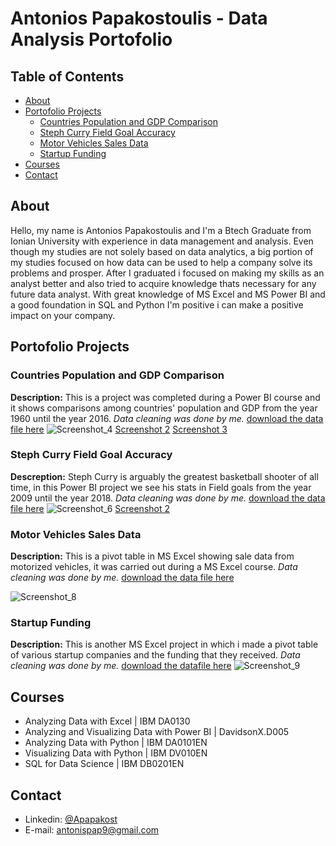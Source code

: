 # Antonios Papakostoulis - Data Analysis Portofolio

## Table of Contents
- [About](#about)
- [Portofolio Projects](#portofolio-projects)
 	+ [Countries Population and GDP Comparison](#countries-population-and-gdp-comparison)
  + [Steph Curry Field Goal Accuracy](#steph-curry-field-goal-accuracy)
  + [Motor Vehicles Sales Data](#motor-vehicles-sales-data)
  + [Startup Funding](#startup-funding)
- [Courses](#courses)
- [Contact](#contact)

## About

Hello, my name is Antonios Papakostoulis and I'm a Btech Graduate from Ionian University with experience in data management and analysis. Even though my studies are not solely based on data analytics, a big portion of my studies focused on how data can be used to help a company solve its problems and prosper. After I graduated i focused on making my skills as an analyst better and also tried to acquire knowledge thats necessary for any future data analyst. With great knowledge of MS Excel and MS Power BI and a good foundation in SQL and Python I'm positive i can make a positive impact on your company. 

## Portofolio Projects

### Countries Population and GDP Comparison
**Description:** This is a project was completed during a Power BI course and it shows comparisons among countries' population and GDP from the year 1960 until the year 2016. *Data cleaning was done by me.*
[download the data file here](https://github.com/Antonis-Papakostoulis/Data-analytics-projects/blob/main/Power%20BI/Countries%20Comparison.pbix)
![Screenshot_4](https://user-images.githubusercontent.com/108819475/199075598-f5f18951-b1f9-4f63-901d-b4f34013d112.png)
[Screenshot 2](https://github.com/Antonis-Papakostoulis/Data-analytics-projects/blob/main/Power%20BI/Screenshots/Screenshot_1.png)
[Screenshot 3](https://github.com/Antonis-Papakostoulis/Data-analytics-projects/blob/main/Power%20BI/Screenshots/Screenshot_2.png)

### Steph Curry Field Goal Accuracy
**Descreption:** Steph Curry is arguably the greatest basketball shooter of all time, in this Power BI project we see his stats in Field goals from the year 2009 until the year 2018. *Data cleaning was done by me.*
[download the data file here](https://github.com/Antonis-Papakostoulis/Data-analytics-projects/blob/main/Power%20BI/Steph%20Curry%20Shots.pbix)
![Screenshot_6](https://user-images.githubusercontent.com/108819475/199075601-1d52b1b0-24f2-43fd-9d4c-baafdfa431ca.png)
[Screenshot 2](https://github.com/Antonis-Papakostoulis/Data-analytics-projects/blob/main/Power%20BI/Screenshots/Screenshot_5.png)

### Motor Vehicles Sales Data
**Description:** This is a pivot table in MS Excel showing sale data from motorized vehicles, it was carried out during a MS Excel course. *Data cleaning was done by me.*
[download the data file here](https://github.com/Antonis-Papakostoulis/Data-analytics-projects/blob/main/Excel/Sales%20Data.xlsx)

![Screenshot_8](https://user-images.githubusercontent.com/108819475/199082691-b16913fd-4855-4ccb-8271-248556251ea0.png)

### Startup Funding
**Description:** This is another MS Excel project in which i made a pivot table of various startup companies and the funding that they received. *Data cleaning was done by me.* 
[download the datafile here](https://github.com/Antonis-Papakostoulis/Data-analytics-projects/blob/main/Excel/Startup%20Funding.xlsx)
![Screenshot_9](https://user-images.githubusercontent.com/108819475/199084591-b6eb4335-84cd-47b9-8488-4336851ed8a4.png)


## Courses
- Analyzing Data with Excel | IBM DA0130
- Analyzing and Visualizing Data with Power BI | DavidsonX.D005
- Analyzing Data with Python | IBM DA0101EN
- Visualizing Data with Python | IBM DV010EN
- SQL for Data Science | IBM DB0201EN

## Contact
- Linkedin: [@Apapakost](https://www.linkedin.com/in/apapakost/)
- E-mail: antonispap9@gmail.com
